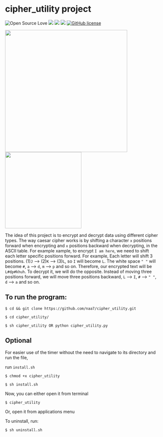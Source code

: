 # cipher_utility project

![Open Source Love](https://badges.frapsoft.com/os/v3/open-source.svg?v=103) <img src="https://cdn.rawgit.com/sindresorhus/awesome/d7305f38d29fed78fa85652e3a63e154dd8e8829/media/badge.svg"> <img src="https://img.shields.io/github/stars/naa-7/caesar_cipher?style=social"> <img src="https://img.shields.io/github/repo-size/naa-7/caesar_cipher"> [![GitHub license](https://img.shields.io/github/license/Naereen/StrapDown.js.svg)](https://github.com/naa-7/caesar_cipher/LICENSE)

<img src="https://github.com/naa7/cipher_utility/blob/main/images/manual.png" width=400>
<img src="https://github.com/naa7/cipher_utility/blob/main/images/cipher_utility.png" width=250></br> 


The idea of this project is to encrypt and decrypt data using different cipher types. The way caesar cipher works
is by shifting a character `x` positions forward when encrypting and `x` positions backward when decrypting, in
the ASCII table. For example xample, to encrypt `I am here`, we need to shift each letter specific positions
forward. For example, Each letter will shift 3 positions. (1)`J` --> (2)`K` --> (3)`L`, so `I` will become
`L`. The white space `" "` will become `#`, `a` --> `d`, `m` --> `p` and so on. Therefore, our encrypted 
text will be `L#dp#khuh`. To decrypt it, we will do the opposite. Instead of moving three positions 
forward, we will move three positions backward, `L` --> `I`, `#` --> `" "`, `d` --> `a` and so on.


## To run the program:

    $ cd && git clone https://github.com/naa7/cipher_utility.git

    $ cd cipher_utility/

    $ sh cipher_utility OR python cipher_utility.py

## Optional

For easier use of the timer without the need to navigate to its directory and run the file,

run `install.sh`
    
    $ chmod +x cipher_utility

    $ sh install.sh 

Now, you can either open it from terminal

    $ cipher_utility

Or, open it from applications menu

To uninstall, run:
    
    $ sh uninstall.sh
